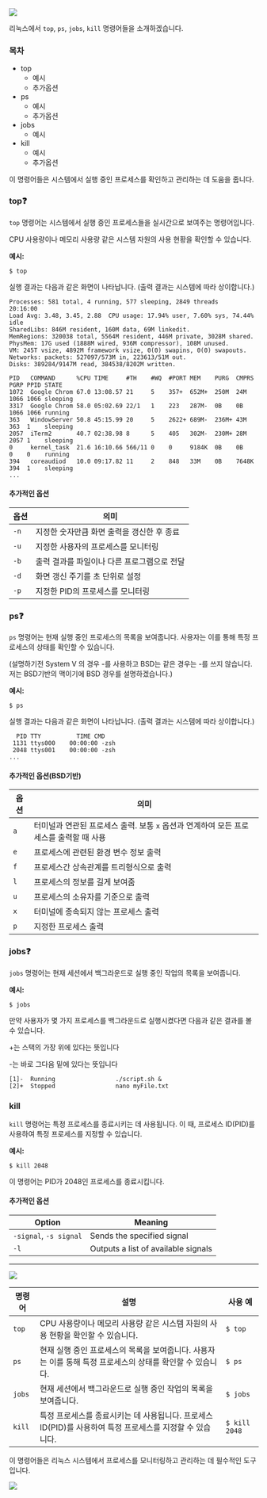 <div alighn=center>

<img src="https://capsule-render.vercel.app/api?type=waving&color=BDBDC8&height=200&section=header&text=OpenSW_homework&fontSize=80" />

리눅스에서 `top`, `ps`, `jobs`, `kill` 명령어들을 소개하겠습니다. 

### 목차
- top
  - 예시
  - 추가옵션
- ps
  - 예시
  - 추가옵션
- jobs
  - 예시
- kill
  - 예시
  - 추가옵션

이 명령어들은 시스템에서 실행 중인 프로세스를 확인하고 관리하는 데 도움을 줍니다. 

### top❓

`top` 명령어는 시스템에서 실행 중인 프로세스들을 실시간으로 보여주는 명령어입니다. 

CPU 사용량이나 메모리 사용량 같은 시스템 자원의 사용 현황을 확인할 수 있습니다.

**예시:**

```
$ top
```

실행 결과는 다음과 같은 화면이 나타납니다. 
(출력 결과는 시스템에 따라 상이합니다.)

```
Processes: 581 total, 4 running, 577 sleeping, 2849 threads                         20:16:00
Load Avg: 3.48, 3.45, 2.88  CPU usage: 17.94% user, 7.60% sys, 74.44% idle
SharedLibs: 846M resident, 160M data, 69M linkedit.
MemRegions: 320038 total, 5564M resident, 446M private, 3028M shared.
PhysMem: 17G used (1888M wired, 936M compressor), 108M unused.
VM: 245T vsize, 4892M framework vsize, 0(0) swapins, 0(0) swapouts.
Networks: packets: 527097/573M in, 223613/51M out.
Disks: 389284/9147M read, 384538/8202M written.

PID   COMMAND      %CPU TIME     #TH    #WQ  #PORT MEM    PURG  CMPRS  PGRP PPID STATE
1072  Google Chrom 67.0 13:08.57 21     5    357+  652M+  250M  24M    1066 1066 sleeping
3317  Google Chrom 58.0 05:02.69 22/1   1    223   287M-  0B    0B     1066 1066 running
363   WindowServer 50.8 45:15.99 20     5    2622+ 689M-  236M+ 43M    363  1    sleeping
2057  iTerm2       40.7 02:38.98 8      5    405   302M-  230M+ 28M    2057 1    sleeping
0     kernel_task  21.6 16:10.66 566/11 0    0     9184K  0B    0B     0    0    running
394   coreaudiod   10.0 09:17.82 11     2    848   33M    0B    7648K  394  1    sleeping
...
```

#### 추가적인 옵션
| 옵션 | 의미 |
|------|------|
| `-n` | 지정한 숫자만큼 화면 출력을 갱신한 후 종료 |
| `-u` | 지정한 사용자의 프로세스를 모니터링 |
| `-b` | 출력 결과를 파일이나 다른 프로그램으로 전달 |
| `-d` | 화면 갱신 주기를 초 단위로 설정 |
| `-p` | 지정한 PID의 프로세스를 모니터링 | 


### ps❓

`ps` 명령어는 현재 실행 중인 프로세스의 목록을 보여줍니다. 
사용자는 이를 통해 특정 프로세스의 상태를 확인할 수 있습니다.

(설명하기전 System V 의 경우 -를 사용하고 BSD는 같은 경우는 -를 쓰지 않습니다.
저는 BSD기반의 맥이기에 BSD 경우를 설명하겠습니다.)

**예시:**

```
$ ps
```
실행 결과는 다음과 같은 화면이 나타납니다. 
(출력 결과는 시스템에 따라 상이합니다.)

```
  PID TTY          TIME CMD
 1131 ttys000    00:00:00 -zsh
 2048 ttys001    00:00:00 -zsh
...
```
#### 추가적인 옵션(BSD기반)
| 옵션 | 의미 |
|------|------|
| `a`  | 터미널과 연관된 프로세스 출력. 보통 `x` 옵션과 연계하여 모든 프로세스를 출력할 때 사용 |
| `e`  | 프로세스에 관련된 환경 변수 정보 출력 |
| `f`  | 프로세스간 상속관계를 트리형식으로 출력 |
| `l`  | 프로세스의 정보를 길게 보여줌 |
| `u`  | 프로세스의 소유자를 기준으로 출력 |
| `x`  | 터미널에 종속되지 않는 프로세스 출력 |
| `p`  | 지정한 프로세스 출력 |


### jobs❓

`jobs` 명령어는 현재 세션에서 백그라운드로 실행 중인 작업의 목록을 보여줍니다.

**예시:**

```
$ jobs
```

만약 사용자가 몇 가지 프로세스를 백그라운드로 실행시켰다면 다음과 같은 결과를 볼 수 있습니다.

+는 스택의 가장 위에 있다는 뜻입니다

-는 바로 그다음 밑에 있다는 뜻입니다
```
[1]-  Running                 ./script.sh &
[2]+  Stopped                 nano myFile.txt
```


### kill

`kill` 명령어는 특정 프로세스를 종료시키는 데 사용됩니다. 
이 때, 프로세스 ID(PID)를 사용하여 특정 프로세스를 지정할 수 있습니다.

**예시:**

```
$ kill 2048
```

이 명령어는 PID가 2048인 프로세스를 종료시킵니다.

#### 추가적인 옵션
| Option        | Meaning |
|---------------|---------|
| `-signal`, `-s signal` | Sends the specified signal |
| `-l`          | Outputs a list of available signals | 


---

<img src="https://img.shields.io/badge/리눅스 명령어 간단 요약-FCC624?style=flat&logo=Linux&logoColor=white"/>

| 명령어 | 설명 | 사용 예 |
|--------|------|---------|
| `top`  | CPU 사용량이나 메모리 사용량 같은 시스템 자원의 사용 현황을 확인할 수 있습니다. | `$ top` |
| `ps`   | 현재 실행 중인 프로세스의 목록을 보여줍니다. 사용자는 이를 통해 특정 프로세스의 상태를 확인할 수 있습니다. | `$ ps` |
| `jobs` | 현재 세션에서 백그라운드로 실행 중인 작업의 목록을 보여줍니다. | `$ jobs` |
| `kill` | 특정 프로세스를 종료시키는 데 사용됩니다. 프로세스 ID(PID)를 사용하여 특정 프로세스를 지정할 수 있습니다. | `$ kill 2048` |



이 명령어들은 리눅스 시스템에서 프로세스를 모니터링하고 관리하는 데 필수적인 도구입니다. 

<img src="https://capsule-render.vercel.app/api?type=waving&color=BDBDC8&height=200&section=footer" />

</div>


